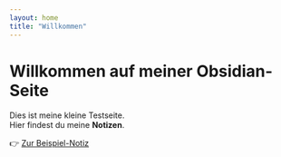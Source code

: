 ```yaml
---
layout: home
title: "Willkommen"
---
```


# Willkommen auf meiner Obsidian-Seite

Dies ist meine kleine Testseite.  
Hier findest du meine **Notizen**.

👉 [Zur Beispiel-Notiz](notizen/beispiel)
